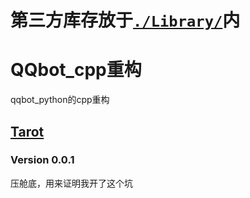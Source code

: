 # 第三方库存放于[`./Library/`](https://github.com/Ginsakura/QQbot_cpp/tree/main/Library)内
# QQbot_cpp重构
qqbot_python的cpp重构

## [Tarot](https://github.com/Ginsakura/QQbot_cpp/tree/main/Tarot)
### Version 0.0.1

压舱底，用来证明我开了这个坑
